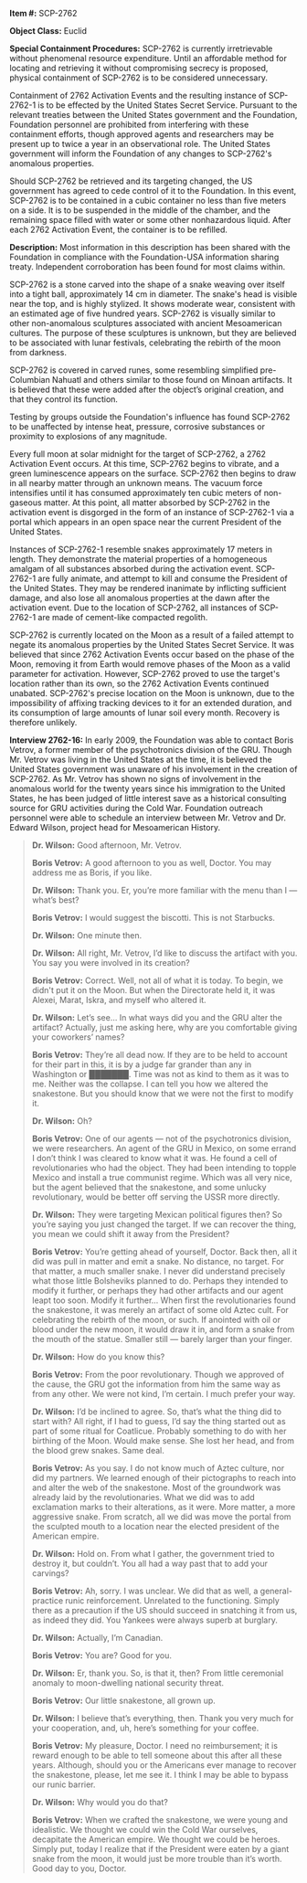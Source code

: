 **Item #:** SCP-2762

**Object Class:** Euclid

**Special Containment Procedures:** SCP-2762 is currently irretrievable without phenomenal resource expenditure. Until an affordable method for locating and retrieving it without compromising secrecy is proposed, physical containment of SCP-2762 is to be considered unnecessary.

Containment of 2762 Activation Events and the resulting instance of SCP-2762-1 is to be effected by the United States Secret Service. Pursuant to the relevant treaties between the United States government and the Foundation, Foundation personnel are prohibited from interfering with these containment efforts, though approved agents and researchers may be present up to twice a year in an observational role. The United States government will inform the Foundation of any changes to SCP-2762's anomalous properties.

Should SCP-2762 be retrieved and its targeting changed, the US government has agreed to cede control of it to the Foundation. In this event, SCP-2762 is to be contained in a cubic container no less than five meters on a side. It is to be suspended in the middle of the chamber, and the remaining space filled with water or some other nonhazardous liquid. After each 2762 Activation Event, the container is to be refilled.

**Description:** Most information in this description has been shared with the Foundation in compliance with the Foundation-USA information sharing treaty. Independent corroboration has been found for most claims within.

SCP-2762 is a stone carved into the shape of a snake weaving over itself into a tight ball, approximately 14 cm in diameter. The snake's head is visible near the top, and is highly stylized. It shows moderate wear, consistent with an estimated age of five hundred years. SCP-2762 is visually similar to other non-anomalous sculptures associated with ancient Mesoamerican cultures. The purpose of these sculptures is unknown, but they are believed to be associated with lunar festivals, celebrating the rebirth of the moon from darkness.

SCP-2762 is covered in carved runes, some resembling simplified pre-Columbian Nahuatl and others similar to those found on Minoan artifacts. It is believed that these were added after the object’s original creation, and that they control its function.

Testing by groups outside the Foundation's influence has found SCP-2762 to be unaffected by intense heat, pressure, corrosive substances or proximity to explosions of any magnitude.

Every full moon at solar midnight for the target of SCP-2762, a 2762 Activation Event occurs. At this time, SCP-2762 begins to vibrate, and a green luminescence appears on the surface. SCP-2762 then begins to draw in all nearby matter through an unknown means. The vacuum force intensifies until it has consumed approximately ten cubic meters of non-gaseous matter. At this point, all matter absorbed by SCP-2762 in the activation event is disgorged in the form of an instance of SCP-2762-1 via a portal which appears in an open space near the current President of the United States.

Instances of SCP-2762-1 resemble snakes approximately 17 meters in length. They demonstrate the material properties of a homogeneous amalgam of all substances absorbed during the activation event. SCP-2762-1 are fully animate, and attempt to kill and consume the President of the United States. They may be rendered inanimate by inflicting sufficient damage, and also lose all anomalous properties at the dawn after the activation event. Due to the location of SCP-2762, all instances of SCP-2762-1 are made of cement-like compacted regolith.

SCP-2762 is currently located on the Moon as a result of a failed attempt to negate its anomalous properties by the United States Secret Service. It was believed that since 2762 Activation Events occur based on the phase of the Moon, removing it from Earth would remove phases of the Moon as a valid parameter for activation. However, SCP-2762 proved to use the target's location rather than its own, so the 2762 Activation Events continued unabated. SCP-2762's precise location on the Moon is unknown, due to the impossibility of affixing tracking devices to it for an extended duration, and its consumption of large amounts of lunar soil every month. Recovery is therefore unlikely.

**Interview 2762-16:** In early 2009, the Foundation was able to contact Boris Vetrov, a former member of the psychotronics division of the GRU. Though Mr. Vetrov was living in the United States at the time, it is believed the United States government was unaware of his involvement in the creation of SCP-2762. As Mr. Vetrov has shown no signs of involvement in the anomalous world for the twenty years since his immigration to the United States, he has been judged of little interest save as a historical consulting source for GRU activities during the Cold War. Foundation outreach personnel were able to schedule an interview between Mr. Vetrov and Dr. Edward Wilson, project head for Mesoamerican History.

> **Dr. Wilson:** Good afternoon, Mr. Vetrov.
> 
> **Boris Vetrov:** A good afternoon to you as well, Doctor. You may address me as Boris, if you like.
> 
> **Dr. Wilson:** Thank you. Er, you’re more familiar with the menu than I — what’s best?
> 
> **Boris Vetrov:** I would suggest the biscotti. This is not Starbucks.
> 
> **Dr. Wilson:** One minute then.
> 
> **Dr. Wilson:** All right, Mr. Vetrov, I’d like to discuss the artifact with you. You say you were involved in its creation?
> 
> **Boris Vetrov:** Correct. Well, not all of what it is today. To begin, we didn't put it on the Moon. But when the Directorate held it, it was Alexei, Marat, Iskra, and myself who altered it.
> 
> **Dr. Wilson:** Let’s see… In what ways did you and the GRU alter the artifact? Actually, just me asking here, why are you comfortable giving your coworkers’ names?
> 
> **Boris Vetrov:** They’re all dead now. If they are to be held to account for their part in this, it is by a judge far grander than any in Washington or ███████. Time was not as kind to them as it was to me. Neither was the collapse. I can tell you how we altered the snakestone. But you should know that we were not the first to modify it.
> 
> **Dr. Wilson:** Oh?
> 
> **Boris Vetrov:** One of our agents — not of the psychotronics division, we were researchers. An agent of the GRU in Mexico, on some errand I don’t think I was cleared to know what it was. He found a cell of revolutionaries who had the object. They had been intending to topple Mexico and install a true communist regime. Which was all very nice, but the agent believed that the snakestone, and some unlucky revolutionary, would be better off serving the USSR more directly.
> 
> **Dr. Wilson:** They were targeting Mexican political figures then? So you’re saying you just changed the target. If we can recover the thing, you mean we could shift it away from the President?
> 
> **Boris Vetrov:** You’re getting ahead of yourself, Doctor. Back then, all it did was pull in matter and emit a snake. No distance, no target. For that matter, a much smaller snake. I never did understand precisely what those little Bolsheviks planned to do. Perhaps they intended to modify it further, or perhaps they had other artifacts and our agent leapt too soon. Modify it further… When first the revolutionaries found the snakestone, it was merely an artifact of some old Aztec cult. For celebrating the rebirth of the moon, or such. If anointed with oil or blood under the new moon, it would draw it in, and form a snake from the mouth of the statue. Smaller still — barely larger than your finger.
> 
> **Dr. Wilson:** How do you know this?
> 
> **Boris Vetrov:** From the poor revolutionary. Though we approved of the cause, the GRU got the information from him the same way as from any other. We were not kind, I’m certain. I much prefer your way.
> 
> **Dr. Wilson:** I’d be inclined to agree. So, that’s what the thing did to start with? All right, if I had to guess, I’d say the thing started out as part of some ritual for Coatlicue. Probably something to do with her birthing of the Moon. Would make sense. She lost her head, and from the blood grew snakes. Same deal.
> 
> **Boris Vetrov:** As you say. I do not know much of Aztec culture, nor did my partners. We learned enough of their pictographs to reach into and alter the web of the snakestone. Most of the groundwork was already laid by the revolutionaries. What we did was to add exclamation marks to their alterations, as it were. More matter, a more aggressive snake. From scratch, all we did was move the portal from the sculpted mouth to a location near the elected president of the American empire.
> 
> **Dr. Wilson:** Hold on. From what I gather, the government tried to destroy it, but couldn’t. You all had a way past that to add your carvings?
> 
> **Boris Vetrov:** Ah, sorry. I was unclear. We did that as well, a general-practice runic reinforcement. Unrelated to the functioning. Simply there as a precaution if the US should succeed in snatching it from us, as indeed they did. You Yankees were always superb at burglary.
> 
> **Dr. Wilson:** Actually, I’m Canadian.
> 
> **Boris Vetrov:** You are? Good for you.
> 
> **Dr. Wilson:** Er, thank you. So, is that it, then? From little ceremonial anomaly to moon-dwelling national security threat.
> 
> **Boris Vetrov:** Our little snakestone, all grown up.
> 
> **Dr. Wilson:** I believe that’s everything, then. Thank you very much for your cooperation, and, uh, here’s something for your coffee.
> 
> **Boris Vetrov:** My pleasure, Doctor. I need no reimbursement; it is reward enough to be able to tell someone about this after all these years. Although, should you or the Americans ever manage to recover the snakestone, please, let me see it. I think I may be able to bypass our runic barrier.
> 
> **Dr. Wilson:** Why would you do that?
> 
> **Boris Vetrov:** When we crafted the snakestone, we were young and idealistic. We thought we could win the Cold War ourselves, decapitate the American empire. We thought we could be heroes. Simply put, today I realize that if the President were eaten by a giant snake from the moon, it would just be more trouble than it’s worth. Good day to you, Doctor.